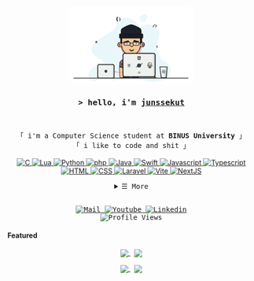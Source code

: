 
<p align="center">
        <img alt="junssekut" style="border-radius:10px;" width="50%" src="./assets/programmer.gif">
</p>

<h3 align="center">
        <samp>&gt; hello, i'm
                <b><a target="_blank" href="https://github.com/junssekut">junssekut</a></b>
        </samp>
</h3>
<br>

<p align="center">
        <!-- Intro -->
        <samp>
                「 i'm a Computer Science student at <b>BINUS University</b> 」
                <br>
                「 i like to code and shit</b> 」
                <br>
                <br>
        </samp>
        <a href="https://github.com/junssekut?tab=repositories" target="_blank"><img alt="C"
                        src="https://img.shields.io/badge/C-00599C?logo=c&logoColor=white">
        </a>
        <a href="https://github.com/junssekut?tab=repositories" target="_blank"><img alt="Lua"
                        src="https://img.shields.io/badge/Lua-%232C2D72.svg?logo=lua&logoColor=white">
        </a>
        <a href="https://github.com/junssekut?tab=repositories" target="_blank"><img alt="Python"
                        src="https://img.shields.io/badge/Python-3776AB?logo=python&logoColor=fff">
        </a>
        <a href="https://github.com/junssekut?tab=repositories" target="_blank"><img alt="php"
                        src="https://img.shields.io/badge/php-%23777BB4.svg?&logo=php&logoColor=white">
        </a>
        <a href="https://github.com/junssekut?tab=repositories" target="_blank"><img alt="Java"
                        src="https://img.shields.io/badge/Java-%23ED8B00.svg?logo=openjdk&logoColor=white">
        </a>
        <a href="https://github.com/junssekut?tab=repositories" target="_blank"><img alt="Swift"
                        src="https://img.shields.io/badge/Swift-F54A2A?logo=swift&logoColor=white">
        </a>
        <a href="https://github.com/junssekut?tab=repositories" target="_blank"><img alt="Javascript"
                        src="https://img.shields.io/badge/JavaScript-F7DF1E?logo=javascript&logoColor=000">
        </a>
        <a href="https://github.com/junssekut?tab=repositories" target="_blank"><img alt="Typescript"
                        src="https://img.shields.io/badge/TypeScript-3178C6?logo=typescript&logoColor=fff">
        </a>
        <br>
        <a href="https://github.com/junssekut?tab=repositories" target="_blank"><img alt="HTML"
                        src="https://img.shields.io/badge/HTML-%23E34F26.svg?logo=html5&logoColor=white">
        </a>
        <a href="https://github.com/junssekut?tab=repositories" target="_blank"><img alt="CSS"
                        src="https://img.shields.io/badge/CSS-1572B6?logo=css3&logoColor=fff">
        </a>
        <a href="https://github.com/junssekut?tab=repositories" target="_blank"><img alt="Laravel"
                        src="https://img.shields.io/badge/Laravel-%23FF2D20.svg?logo=laravel&logoColor=white">
        </a>
        <a href="https://github.com/junssekut?tab=repositories" target="_blank"><img alt="Vite"
                        src="https://img.shields.io/badge/Vite-646CFF?logo=vite&logoColor=fff">
        </a>
        <a href="https://github.com/junssekut?tab=repositories" target="_blank"><img alt="NextJS"
                        src="https://img.shields.io/badge/-NextJS-white?style=flat-square&logo=Next.js&logoColor=black">
        </a>
</p>

<!-- Details Section -->
<details align="center">
    <summary> <samp>&#9776; More</samp></summary>
    <p align="center">
        <br>
        <!-- Activity Widget -->
        <img alt="junssekut's Github Stats"
                src="https://github-readme-stats.vercel.app/api?username=junssekut&show_icons=true&theme=vue" />
        <br>
    </p>
</details>
<br>

<!-- Footer -->
<samp>
        <p align="center">
                <a href="mailto:arjuna.andio@binus.ac.id" target="_blank"><img alt="Mail"
                        src="https://img.shields.io/badge/-Mail-EA4335?style=flat-square&logo=Gmail&logoColor=white">
                </a>
                <a href="https://discordapp.com/users/832624273528455209" target="_blank"><img alt="Youtube"
                        src="https://img.shields.io/badge/Discord-%235865F2.svg?&logo=discord&logoColor=white">
                </a>
                <a href="https://www.linkedin.com/in/arjuna-andio-08b958297/" target="_blank"><img alt="Linkedin"
                        src="https://custom-icon-badges.demolab.com/badge/LinkedIn-0A66C2?logo=linkedin-white&logoColor=fff">
                </a>
                <br>
                <img src="https://komarev.com/ghpvc/?username=junssekut&style=for-the-badge&abbreviated=true&color=brightgreen" alt="Profile Views">
        </p>
</samp>

<!-- Featured Repositories -->
#### Featured

<p align="center">
<a href="https://github.com/junssekut/goker">
<img width='49%' align="center"src="https://github-readme-stats.vercel.app/api/pin/?username=junssekut&repo=goker&theme=swift" />
</a>
<span>&nbsp;</span>
<a href="https://github.com/junssekut/seeforme">
<img width='49%' align="center"src="https://github-readme-stats.vercel.app/api/pin/?username=junssekut&repo=seeforme&theme=swift" />
</a>
</p>

<p align="center">
<a href="https://github.com/junssekut/luckycat">
<img width='49%' align="center"src="https://github-readme-stats.vercel.app/api/pin/?username=junssekut&repo=luckycat&theme=swift" />
</a>
<span>&nbsp;</span>
<a href="https://github.com/junssekut/saraProxyChecker">
<img width='49%' align="center"src="https://github-readme-stats.vercel.app/api/pin/?username=junssekut&repo=saraProxyChecker&theme=swift" />
</a>
</p>
